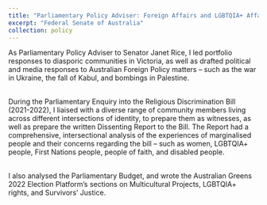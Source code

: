 ```yaml
---
title: "Parliamentary Policy Adviser: Foreign Affairs and LGBTQIA+ Affairs"
excerpt: "Federal Senate of Australia"
collection: policy
---
```


As Parliamentary Policy Adviser to Senator Janet Rice, I led portfolio responses to diasporic communities in Victoria, as well as drafted political and media responses to Australian Foreign Policy matters – such as the war in Ukraine, the fall of Kabul, and bombings in Palestine. <br><br>

During the Parliamentary Enquiry into the Religious Discrimination Bill (2021-2022), I liaised with a diverse range of community members living across different intersections of identity, to prepare them as witnesses, as well as prepare the written Dissenting Report to the Bill. The Report had a comprehensive, intersectional analysis of the experiences of marginalised people and their concerns regarding the bill – such as women, LGBTQIA+ people, First Nations people, people of faith, and disabled people. <br><br>

I also analysed the Parliamentary Budget, and wrote the Australian Greens 2022 Election Platform’s sections on Multicultural Projects, LGBTQIA+ rights, and Survivors’ Justice. 

